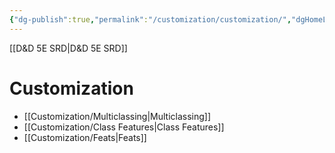 ```yaml
---
{"dg-publish":true,"permalink":"/customization/customization/","dgHomeLink":false,"dgPassFrontmatter":true}
---
```


[[D&D 5E SRD|D&D 5E SRD]]
# Customization
- [[Customization/Multiclassing|Multiclassing]]
- [[Customization/Class Features|Class Features]]
- [[Customization/Feats|Feats]]
